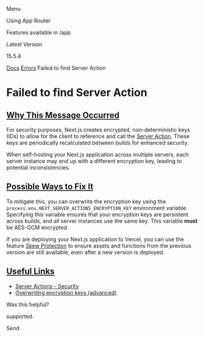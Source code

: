 Menu

Using App Router

Features available in /app

Latest Version

15.5.4

[Docs](https://nextjs.org/docs) [Errors](https://nextjs.org/docs) Failed to find Server Action

# Failed to find Server Action

## [Why This Message Occurred](https://nextjs.org/docs/messages/failed-to-find-server-action\#why-this-message-occurred)

For security purposes, Next.js creates encrypted, non-deterministic keys (IDs) to allow for the client to reference and call the [Server Action](https://nextjs.org/docs/app/getting-started/updating-data). These keys are periodically recalculated between builds for enhanced security.

When self-hosting your Next.js application across multiple servers, each server instance may end up with a different encryption key, leading to potential inconsistencies.

## [Possible Ways to Fix It](https://nextjs.org/docs/messages/failed-to-find-server-action\#possible-ways-to-fix-it)

To mitigate this, you can overwrite the encryption key using the `process.env.NEXT_SERVER_ACTIONS_ENCRYPTION_KEY` environment variable. Specifying this variable ensures that your encryption keys are persistent across builds, and all server instances use the same key. This variable **must** be AES-GCM encrypted.

If you are deploying your Next.js application to Vercel, you can use the feature [Skew Protection](https://vercel.com/docs/deployments/skew-protection) to ensure assets and functions from the previous version are still available, even after a new version is deployed.

## [Useful Links](https://nextjs.org/docs/messages/failed-to-find-server-action\#useful-links)

- [Server Actions - Security](https://nextjs.org/docs/app/guides/data-security)
- [Overwriting encryption keys (advanced)](https://nextjs.org/docs/app/guides/data-security#overwriting-encryption-keys-advanced)

Was this helpful?

supported.

Send